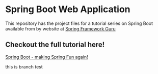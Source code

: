 # Spring Boot Web Application
This repository has the project files for a tutorial series on Spring Boot available from by website at [Spring Framework Guru](https://springframework.guru)

## Checkout the full tutorial here!
[
Spring Boot - making Spring Fun again!](https://springframework.guru/spring-boot-web-application-part-1-spring-initializr/)

this is branch test
